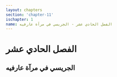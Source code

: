 ```yaml
---
layout: chapters
section: 'chapter-11'
ischapter: 1
name: الفصل الحادي عشر - الجريسي في مرآة عارفيه
---
```

# الفصل الحادي عشر

## الجريسي في مرآة عارفيه
